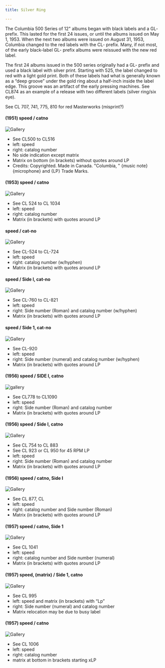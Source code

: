 ```yaml
---
title: Silver Ring

---
```


<p>The Columbia 500 Series of 12" albums began with black labels and a GL- prefix. This lasted for the first 24 issues, or until the albums issued on May 1, 1953. When the next two albums were issued on August 31, 1953, Columbia changed to the red labels with the CL- prefix. Many, if not most, of the early black-label GL- prefix albums were reissued with the new red label.</p>
<p>The first 24 albums issued in the 500 series originally had a GL- prefix and used a black label with silver print. Starting with 525, the label changed to red with a light gold print. Both of these labels had what is generally known as a “deep groove” under the gold ring about a half-inch inside the label edge. This groove was an artifact of the early pressing machines. See CL874 as an example of a release with two different labels (silver ring/six eye).</p>
<p>See CL 707, 741, 775, 810 for red Masterworks (misprint?)</p>
<h4 id="speed--catno">(1951) speed / catno</h4>
<p><img src="/Images/IMG-0454.jpeg" alt="Gallery"></p>
<ul>
<li>See CL500 to CL516</li>
<li>left: speed</li>
<li>right: catalog number</li>
<li>No side indication except matrix</li>
<li>Matrix on bottom (in brackets) without quotes around LP</li>
<li>Credits: Copyrighted. Made in Canada. "Columbia, " {music note} {microphone} and {LP} Trade Marks.</li>
</ul>
<h4 id="speed--catno-1">(1953) speed / catno</h4>
<p><img src="/Images/IMG-0458.jpeg" alt="Gallery"></p>
<ul>
<li>See CL 524 to CL 1034</li>
<li>left: speed</li>
<li>right: catalog number</li>
<li>Matrix (in brackets) with quotes around LP</li>
</ul>
<h4 id="speed--cat-no">speed / cat-no</h4>
<p><img src="/Images/IMG-0513.jpeg" alt="Gallery"></p>
<ul>
<li>See CL-524 to CL-724</li>
<li>left: speed</li>
<li>right: catalog number (w/hyphen)</li>
<li>Matrix (in brackets) with quotes around LP</li>
</ul>
<h4 id="speed--side-i-cat-no">speed / Side I, cat-no</h4>
<p><img src="/Images/IMG-0514.jpeg" alt="Gallery"></p>
<ul>
<li>See CL-760 to CL-821</li>
<li>left: speed</li>
<li>right: Side number (Roman) and catalog number (w/hyphen)</li>
<li>Matrix (in brackets) with quotes around LP</li>
</ul>
<h4 id="speed--side-1-cat-no">speed / Side 1, cat-no</h4>
<p><img src="/Images/IMG-0520.jpeg" alt="Gallery"></p>
<ul>
<li>See CL-920</li>
<li>left: speed</li>
<li>right: Side number (numeral) and catalog number (w/hyphen)</li>
<li>Matrix (in brackets) with quotes around LP</li>
</ul>
<h4 id="speed--side-i-catno">(1956) speed / SIDE I, catno</h4>
<p><img src="/Images/IMG-0457.jpeg" alt="gallery"></p>
<ul>
<li>See CL778 to CL1090</li>
<li>left: speed</li>
<li>right: Side number (Roman) and catalog number</li>
<li>Matrix (in brackets) with quotes around LP</li>
</ul>
<h4 id="speed--side-i-catno-1">(1956) speed / Side I, catno</h4>
<p><img src="/Images/IMG-0512.jpeg" alt="Gallery"></p>
<ul>
<li>See CL 754 to CL 883</li>
<li>See CL 923 or CL 950 for 45 RPM LP</li>
<li>left: speed</li>
<li>right: Side number (Roman) and catalog number</li>
<li>Matrix (in brackets) with quotes around LP</li>
</ul>
<h4 id="speed--catno-side-i">(1956) speed / catno, Side I</h4>
<p><img src="/Images/IMG-0519.jpeg" alt="Gallery"></p>
<ul>
<li>See CL 877, CL</li>
<li>left: speed</li>
<li>right: catalog number and Side number (Roman)</li>
<li>Matrix (in brackets) with quotes around LP</li>
</ul>
<h4 id="speed--catno-side-1">(1957) speed / catno, Side 1</h4>
<p><img src="/Images/IMG-0524.jpeg" alt="Gallery"></p>
<ul>
<li>See CL 1041</li>
<li>left: speed</li>
<li>right: catalog number and Side number (numeral)</li>
<li>Matrix (in brackets) with quotes around LP</li>
</ul>
<h4 id="speed-matrix--side-1-catno">(1957) speed, (matrix) / Side 1, catno</h4>
<p><img src="/Images/IMG-0522.jpeg" alt="Gallery"></p>
<ul>
<li>See CL 995</li>
<li>left: speed and matrix (in brackets) with “Lp”</li>
<li>right: Side number (numeral) and catalog number</li>
<li>Matrix relocation may be due to busy label</li>
</ul>
<h4 id="speed--catno-2">(1957) speed / catno</h4>
<p><img src="/Images/IMG-0523.jpeg" alt="Gallery"></p>
<ul>
<li>See CL 1006</li>
<li>left: speed</li>
<li>right: catalog number</li>
<li>matrix at bottom in brackets starting xLP</li>
</ul>

